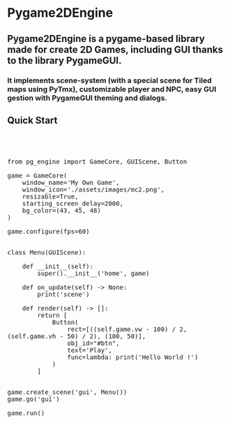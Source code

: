 <!DOCTYPE html>
<html>

<h1> Pygame2DEngine </h1>

<h2> 
    Pygame2DEngine is a pygame-based library made for create 2D Games, 
    including GUI thanks to the library PygameGUI. <br>
</h2>

<h3>
    It implements scene-system (with a special scene for Tiled maps using PyTmx),
    customizable player and NPC, easy GUI gestion with PygameGUI theming and dialogs.
</h3>

<h2> Quick Start </h2>

<code style="font-size: 1.2em">

    from pg_engine import GameCore, GUIScene, Button
    
    game = GameCore(
        window_name='My Own Game',
        window_icon='./assets/images/mc2.png',
        resizable=True,
        starting_screen_delay=2000,
        bg_color=(43, 45, 48)
    )
    
    game.configure(fps=60)
    
    
    class Menu(GUIScene):
    
        def __init__(self):
            super().__init__('home', game)
    
        def on_update(self) -> None:
            print('scene')
    
        def render(self) -> []:
            return [
                Button(
                    rect=[((self.game.vw - 100) / 2, (self.game.vh - 50) / 2), (100, 50)],
                    obj_id="#btn",
                    text='Play',
                    func=lambda: print('Hello World !')
                )
            ]
    
    
    game.create_scene('gui', Menu())
    game.go('gui')
    
    game.run()

</code>

</html>

